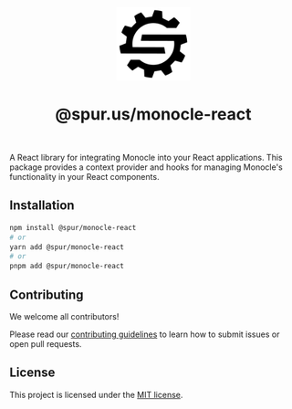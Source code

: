 <div align="center">
  <a href="https://spur.us">
    <picture>
      <source media="(prefers-color-scheme: dark)" srcset="../../docs/images/logo-dark-mode.svg">
      <img alt="Spur logo" src="../../docs/images/logo-light-mode.svg" height="128">
    </picture>
  </a>
  <br />
  <h1>@spur.us/monocle-react</h1>
</div>
<br />

A React library for integrating Monocle into your React applications. This package provides a context provider and hooks for managing Monocle's functionality in your React components.

## Installation

```bash
npm install @spur/monocle-react
# or
yarn add @spur/monocle-react
# or
pnpm add @spur/monocle-react
```

## Contributing

We welcome all contributors!

Please read our [contributing guidelines](https://github.com/spurintel/javascript/blob/main/docs/CONTRIBUTING.md) to learn how to submit issues or open pull requests.

## License

This project is licensed under the [MIT license](https://github.com/spurintel/javascript/blob/main/packages/monocle-react/LICENSE).
